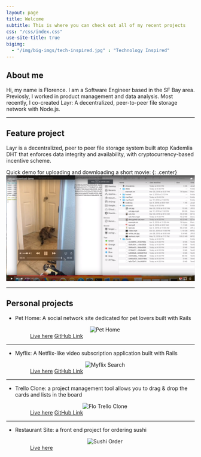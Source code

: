 ```yaml
---
layout: page
title: Welcome
subtitle: This is where you can check out all of my recent projects
css: "/css/index.css"
use-site-title: true
bigimg:
  - "/img/big-imgs/tech-inspired.jpg" : "Technology Inspired"
---
```


## About me
Hi, my name is Florence. I am a Software Engineer based in the SF Bay area. Previosly, I worked in product management and data analysis. Most recently, I co-created Layr: A decentralized, peer-to-peer file storage network with Node.js. 

---

## Feature project
Layr is a decentralized, peer to peer file storage system built atop Kademlia DHT that enforces data integrity and availability, with cryptocurrency-based incentive scheme.

Quick demo for uploading and downloading a short movie:
{: .center}
[![Upload Download Process](/img/demo1.png)](https://youtu.be/YzmQs0NmmT4)

---

## Personal projects

* Pet Home: A social network site dedicated for pet lovers built with Rails
  <figure>
    <center>
      <img src="https://s26.postimg.cc/k6z4xef49/Pethome.jpg" alt="Pet Home" />
    </center>
    <figcaption>
      <a href="https://pethome.herokuapp.com/" target='_blank'>Live here</a>
      <a href="https://github.com/floalex/pet-home" target='_blank'>GitHub Link</a>
    </figcaption>
  </figure>
---

* Myflix: A Netflix-like video subscription application built with Rails
  <figure>
    <center>
      <img src="https://s26.postimg.cc/5g9ewmrmx/myflix_search_page.jpg" alt="Myflix Search" />
    </center>
    <figcaption>
      <a href="https://flo-myflix.herokuapp.com/" target='_blank'>Live here</a>
      <a href="https://github.com/floalex/flo-myflix" target='_blank'>GitHub Link</a>
    </figcaption>
  </figure>
---

* Trello Clone: a project management tool allows you to drag & drop the cards and lists in the board
  <figure>
    <center>
      <img src="https://s26.postimg.cc/bopot1dqh/Trelloclone_App.jpg" alt="Flo Trello Clone" />
    </center>
    <figcaption>
      <a href="https://flo-trelloclone.herokuapp.com" target='_blank'>Live here</a>
      <a href="https://github.com/floalex/flotrelloclone" target='_blank'>GitHub Link</a>
    </figcaption>
  </figure>
---

* Restaurant Site: a front end project for ordering sushi
  <figure>
    <center>
      <img src="https://s26.postimg.cc/uh1jwmhuh/Sushi_Web_App.jpg" alt="Sushi Order" />
    </center>
    <figcaption>
      <a href="https://flo-restaurantmenu.herokuapp.com" target='_blank'>Live here</a>
    </figcaption>
  </figure>

